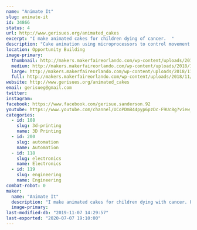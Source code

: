 ```yaml
---
name: "Animate It"
slug: animate-it
id: 34866
status: 4
url: http://www.gerisues.org/animated_cakes
excerpt: "I make animated cakes for children dying of cancer.  "
description: "Cake animation using microprocessors to control movement and sound of animated parts for cakes. For example, if I make a dog cake, the mouth opens and closes and barks, the paws tap, the ears wiggle and the tail wags. For a dragon, the wings flap, the mouth opens and roars, the tail wags and the claws move."
location: Opportunity Building
image-primary:
  thumbnail: http://makers.makerfaireorlando.com/wp-content/uploads/2018/11/bird.152201841_large-1-150x150.jpg
  medium: http://makers.makerfaireorlando.com/wp-content/uploads/2018/11/bird.152201841_large-1-300x233.jpg
  large: http://makers.makerfaireorlando.com/wp-content/uploads/2018/11/bird.152201841_large-1-1024x794.jpg
  full: http://makers.makerfaireorlando.com/wp-content/uploads/2018/11/bird.152201841_large-1.jpg
website: http://www.gerisues.org/animated_cakes
email: gerisueg@gmail.com
twitter: 
instagram: 
facebook: https://www.facebook.com/gerisue.sanderson.92
youtube: https://www.youtube.com/channel/UCoPDmB44pyp6pzDc-F9Uc8g?view_as=subscriber
categories:
  - id: 108
    slug: 3d-printing
    name: 3D Printing
  - id: 200
    slug: automation
    name: Automation
  - id: 118
    slug: electronics
    name: Electronics
  - id: 119
    slug: engineering
    name: Engineering
combat-robot: 0
maker:
  name: "Animate It"
  description: "I make animated cakes for children dying with cancer. For example, if I make a dog cake, the mouth opens and closes and barks, the paws tap, the ears wiggle and the tail wags. For a dragon, the wings flap, the mouth opens and roars, the tail wags and the claws move."
  image-primary: 
last-modified-db: "2019-11-07 14:29:57"
last-exported: "2020-07-07 19:10:00"
---
```

